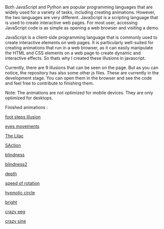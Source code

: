 Both JavaScript and Python are popular programming languages that are widely used for a variety of tasks, including creating animations. However, the two languages are very different. JavaScript is a scripting language that is used to create interactive web pages. For most user, accessing JavaScript code is as simple as opening a web browser and visiting a demo.

JavaScript is a client-side programming language that is commonly used to create interactive elements on web pages. It is particularly well-suited for creating animations that run in a web browser, as it can easily manipulate the HTML and CSS elements on a web page to create dynamic and interactive effects. So thats why I created these illusions in javascript.

Currently, there are 9 illusions that can be seen on the page. But as you can notice, the repository has also some other js files.
These are currently in the development stage. You can open them in the browser and see the code and feel free to contribute to finishing them.

Note: The animations are not optimized for mobile devices. They are only optimized for desktops.

Finished animations :

[foot steps illusion](https://altunenes.github.io/sorceress/steps.html)

[eyes movements](https://altunenes.github.io/sorceress/eyes.html)

[The Lilac](https://altunenes.github.io/sorceress/lilac.html)

[SAction](https://altunenes.github.io/sorceress/spatialmotion.html)

[blindness](https://altunenes.github.io/sorceress/blindness.html)

[blindness2](https://altunenes.github.io/sorceress/blindness2.html)

[depth](https://altunenes.github.io/sorceress/depth.html)

[speed of rotation](https://altunenes.github.io/sorceress/length.html)

[hypnotic circle](https://altunenes.github.io/sorceress/circle.html)

[bright](https://altunenes.github.io/sorceress/bright.html)

[crazy eeg](https://altunenes.github.io/sorceress/crazyeeg.html)

[crazy sine](https://altunenes.github.io/sorceress/crazysin.html)